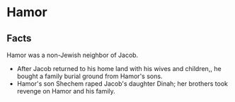 # Hamor

## Facts

Hamor was a non-Jewish neighbor of Jacob.

* After Jacob returned to his home land with his wives and children,, he bought a family burial ground from Hamor's sons.
* Hamor's son Shechem raped Jacob's daughter Dinah; her brothers took revenge on Hamor and his family.